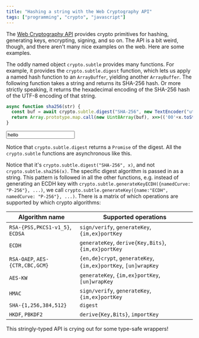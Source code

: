 ```yaml
---
title: "Hashing a string with the Web Cryptography API"
tags: ["programming", "crypto", "javascript"]
---
```


The [Web Cryptography API](https://developer.mozilla.org/en-US/docs/Web/API/Web_Crypto_API)
provides crypto primitives for hashing, generating keys, encrypting, signing, and so on.
The API is a bit weird, though,
and there aren't many nice examples on the web.
Here are some examples.

The oddly named object `crypto.subtle` provides many functions.
For example, it provides the `crypto.subtle.digest` function,
which lets us apply a named hash function to an `ArrayBuffer`,
yielding another `ArrayBuffer`.
The following function takes a string and returns its SHA-256 hash.
Or more strictly speaking, it returns
the hexadecimal encoding of
the SHA-256 hash of
the UTF-8 encoding of
that string.

```js
async function sha256(str) {
  const buf = await crypto.subtle.digest("SHA-256", new TextEncoder("utf-8").encode(str));
  return Array.prototype.map.call(new Uint8Array(buf), x=>(('00'+x.toString(16)).slice(-2))).join('');
}
```

<div>
  <input id="plaintext" value="hello"/>
  <code id="sha256"></code>
</div>
<script>
      async function sha256(str) {
        const buf = await crypto.subtle.digest("SHA-256", new TextEncoder("utf-8").encode(str));
        return Array.prototype.map.call(new Uint8Array(buf), x=>(('00'+x.toString(16)).slice(-2))).join('');
      }
      const plaintextEl = document.getElementById("plaintext");
      const sha256El = document.getElementById("sha256");
      async function update(ev) {
        const s = await sha256(plaintextEl.value);
        sha256El.innerText = s;
      };
      plaintextEl.oninput = update;
      update()
</script>

Notice that `crypto.subtle.digest` returns a `Promise` of the digest.
All the `crypto.subtle` functions are asynchronous like this.

Notice that it's `crypto.subtle.digest("SHA-256", x)`,
and not `crypto.subtle.sha256(x)`.
The specific digest algorithm is passed in as a string.
This pattern is followed in all the other functions,
e.g. instead of generating an ECDH key with `crypto.subtle.generateKeyECDH({namedCurve: "P-256"}, ...)`,
we call `crypto.subtle.generateKey({name:"ECDH", namedCurve: "P-256"}, ...)`.
There is a matrix of which operations are supported by which crypto algorithms:

| Algorithm name                  | Supported operations
|---------------------------------|---
| `RSA-{PSS,PKCS1-v1_5}`, `ECDSA` | `sign/verify`, `generateKey`, `{im,ex}portKey`
| `ECDH`                          | `generateKey`, `derive{Key,Bits}`, `{im,ex}portKey`
| `RSA-OAEP`, `AES-{CTR,CBC,GCM}` | `{en,de}crypt`, `generateKey`, `{im,ex}portKey`, `[un]wrapKey`
| `AES-KW`                        | `generateKey`, `{im,ex}portKey`, `[un]wrapKey`
| `HMAC`                          | `sign/verify`, `generateKey`, `{im,ex}portKey`
| `SHA-{1,256,384,512}`           | `digest`
| `HKDF`, `PBKDF2`                | `derive{Key,Bits}`, `importKey`

This stringly-typed API is crying out for some type-safe wrappers!
